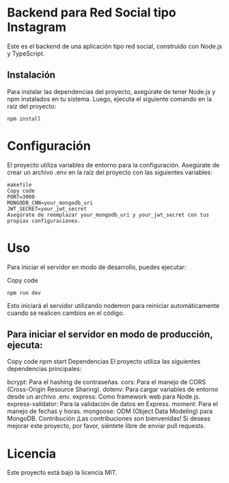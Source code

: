 # Backend para Red Social tipo Instagram

Este es el backend de una aplicación tipo red social, construido con Node.js y TypeScript.

## Instalación

Para instalar las dependencias del proyecto, asegúrate de tener Node.js y npm instalados en tu sistema. Luego, ejecuta el siguiente comando en la raíz del proyecto:

```
npm install
```
# Configuración
El proyecto utiliza variables de entorno para la configuración. Asegúrate de crear un archivo .env en la raíz del proyecto con las siguientes variables:

```
makefile
Copy code
PORT=3000
MONGODB_CNN=your_mongodb_uri
JWT_SECRET=your_jwt_secret
Asegúrate de reemplazar your_mongodb_uri y your_jwt_secret con tus propias configuraciones.
```
# Uso
Para iniciar el servidor en modo de desarrollo, puedes ejecutar:

Copy code
```
npm run dev
```

Esto iniciará el servidor utilizando nodemon para reiniciar automáticamente cuando se realicen cambios en el código.

## Para iniciar el servidor en modo de producción, ejecuta:

Copy code
npm start
Dependencias
El proyecto utiliza las siguientes dependencias principales:

bcrypt: Para el hashing de contraseñas.
cors: Para el manejo de CORS (Cross-Origin Resource Sharing).
dotenv: Para cargar variables de entorno desde un archivo .env.
express: Como framework web para Node.js.
express-validator: Para la validación de datos en Express.
moment: Para el manejo de fechas y horas.
mongoose: ODM (Object Data Modeling) para MongoDB.
Contribución
¡Las contribuciones son bienvenidas! Si deseas mejorar este proyecto, por favor, siéntete libre de enviar pull requests.

# Licencia
Este proyecto está bajo la licencia MIT.
